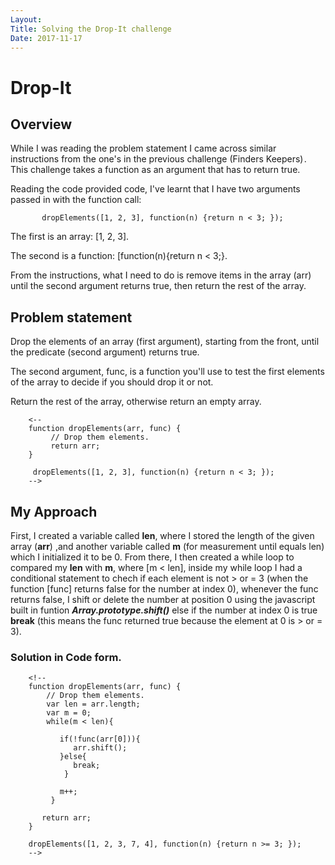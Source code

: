 ```yaml
---
Layout:
Title: Solving the Drop-It challenge
Date: 2017-11-17
---
```


# Drop-It

## Overview

While I was reading the problem statement I came across similar instructions from the one's in the previous challenge (Finders Keepers) . 
This challenge takes a function as an argument that has to return true.

Reading the code provided code, I've learnt that I have two arguments passed in with the function call:

           dropElements([1, 2, 3], function(n) {return n < 3; });

The first is an array: [1, 2, 3].

The second is a function: [function(n){return n < 3;}.

From the instructions, what I need to do is remove items in the array (arr) until the second argument returns true, then return the rest of the array.

## Problem statement

Drop the elements of an array (first argument), starting from the front, until the predicate (second argument) returns true.

The second argument, func, is a function you'll use to test the first elements of the array to decide if you should drop it or not.

Return the rest of the array, otherwise return an empty array.

        <--
        function dropElements(arr, func) {
             // Drop them elements.
             return arr;
        }

         dropElements([1, 2, 3], function(n) {return n < 3; });
        -->


## My Approach

First, I created a variable called **len**, where I stored the length of the given array (**arr**) ,and another variable called **m** (for measurement until equals len) which I initialized it to be 0. 
From there, I then created a while loop to compared my **len** with **m**, where [m < len], inside my while loop I had a conditional statement to chech if each element is not > or = 3 (when the function [func] returns false for the number at index 0), whenever the func returns false, I shift or delete the number at position 0 using the javascript built in funtion ***Array.prototype.shift()*** else if the number at index 0 is true **break** (this means the func returned true because the element at 0 is > or = 3).

   ### Solution in Code form.

        <!-- 
        function dropElements(arr, func) {
            // Drop them elements.
            var len = arr.length;
            var m = 0;
            while(m < len){
    
               if(!func(arr[0])){
                  arr.shift();
               }else{
                  break;
                }
    
               m++;
             }
  
           return arr;
        }

        dropElements([1, 2, 3, 7, 4], function(n) {return n >= 3; }); 
        -->